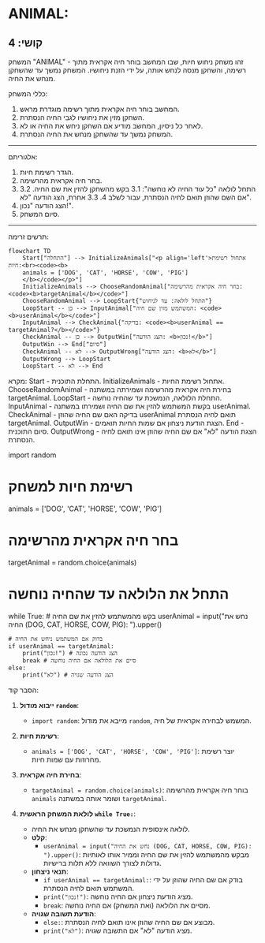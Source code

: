 ANIMAL:
=================
קושי: 4
-----------------
המשחק "ANIMAL" - זהו משחק ניחוש חיות, שבו המחשב בוחר חיה אקראית מתוך רשימה, והשחקן מנסה לנחש אותה, על ידי הזנת ניחושיו. המשחק נמשך עד שהשחקן מנחש את החיה.

כללי המשחק:
1.  המחשב בוחר חיה אקראית מתוך רשימה מוגדרת מראש.
2.  השחקן מזין את ניחושיו לגבי החיה הנסתרת.
3.  לאחר כל ניסיון, המחשב מודיע אם השחקן ניחש את החיה או לא.
4.  המשחק נמשך עד שהשחקן מנחש את החיה הנסתרת.
-----------------
אלגוריתם:
1.  הגדר רשימת חיות.
2.  בחר חיה אקראית מהרשימה.
3.  התחל לולאה "כל עוד החיה לא נוחשה":
    3.1 בקש מהשחקן להזין את שם החיה.
    3.2 אם השם שהוזן תואם לחיה הנסתרת, עבור לשלב 4.
    3.3 אחרת, הצג הודעה "לא".
4. הצג הודעה "נכון!".
5. סיום המשחק.
-----------------
תרשים זרימה:
```mermaid
flowchart TD
    Start["התחלה"] --> InitializeAnimals["<p align='left'>אתחול רשימת חיות:<br><code><b>
    animals = ['DOG', 'CAT', 'HORSE', 'COW', 'PIG']
    </b></code></p>"]
    InitializeAnimals --> ChooseRandomAnimal["בחר חיה אקראית מהרשימה: <code><b>targetAnimal</b></code>"]
    ChooseRandomAnimal --> LoopStart{"התחל לולאה: עד לניחוש"}
    LoopStart -- כן --> InputAnimal["המשתמש מזין שם חיה: <code><b>userAnimal</b></code>"]
    InputAnimal --> CheckAnimal{"בדיקה: <code><b>userAnimal == targetAnimal?</b></code>"}
    CheckAnimal -- כן --> OutputWin["הצג הודעה: <b>נכון!</b>"]
    OutputWin --> End["סיום"]
    CheckAnimal -- לא --> OutputWrong["הצג הודעה: <b>לא</b>"]
    OutputWrong --> LoopStart
    LoopStart -- לא --> End

```
מקרא:
    Start - התחלת התוכנית.
    InitializeAnimals - אתחול רשימת החיות.
    ChooseRandomAnimal - בחירת חיה אקראית מהרשימה ושמירתה במשתנה targetAnimal.
    LoopStart - התחלת הלולאה, הנמשכת עד שהחיה נוחשה.
    InputAnimal - בקשת המשתמש להזין את שם החיה ושמירתו במשתנה userAnimal.
    CheckAnimal - בדיקה האם שם החיה שהוזן userAnimal תואם לחיה הנסתרת targetAnimal.
    OutputWin - הצגת הודעת ניצחון אם שמות החיות תואמים.
    End - סיום התוכנית.
    OutputWrong - הצגת הודעה "לא" אם שם החיה שהוזן אינו תואם לחיה הנסתרת.

import random

# רשימת חיות למשחק
animals = ['DOG', 'CAT', 'HORSE', 'COW', 'PIG']

# בחר חיה אקראית מהרשימה
targetAnimal = random.choice(animals)

# התחל את הלולאה עד שהחיה נוחשה
while True:
    # בקש מהמשתמש להזין את שם החיה
    userAnimal = input("נחש את החיה (DOG, CAT, HORSE, COW, PIG): ").upper()

    # בדוק אם המשתמש ניחש את החיה
    if userAnimal == targetAnimal:
        print("נכון!") # הצג הודעה נכונה
        break # סיים את הלולאה אם החיה נוחשה
    else:
        print("לא") # הצג הודעה שגויה

הסבר קוד:

1.  **ייבוא מודול `random`**:
    -   `import random`: מייבא את מודול `random`, המשמש לבחירה אקראית של חיה.

2.  **רשימת חיות**:
    -   `animals = ['DOG', 'CAT', 'HORSE', 'COW', 'PIG']`: יוצר רשימת מחרוזות עם שמות חיות.

3.  **בחירת חיה אקראית**:
    -   `targetAnimal = random.choice(animals)`: בוחר חיה אקראית מהרשימה `animals` ושומר אותה במשתנה `targetAnimal`.

4.  **לולאת המשחק הראשית `while True:`**:
    -   לולאה אינסופית הנמשכת עד שהשחקן מנחש את החיה.
    -   **קלט**:
        -   `userAnimal = input("נחש את החיה (DOG, CAT, HORSE, COW, PIG): ").upper()`: מבקש מהמשתמש להזין את שם החיה וממיר אותו לאותיות גדולות לצורך השוואה ללא תלות ברישיות.
    -   **תנאי ניצחון**:
        -   `if userAnimal == targetAnimal:`: בודק אם שם החיה שהוזן על ידי המשתמש תואם לחיה הנסתרת.
        -   `print("נכון!")`: מציג הודעת ניצחון אם החיה נוחשה.
        -   `break`: מסיים את הלולאה (ואת המשחק) אם החיה נוחשה.
    -   **הודעת תשובה שגויה**:
        -   `else:`: מבוצע אם שם החיה שהוזן אינו תואם לחיה הנסתרת.
        -   `print("לא")`: מציג הודעה "לא" אם התשובה שגויה.